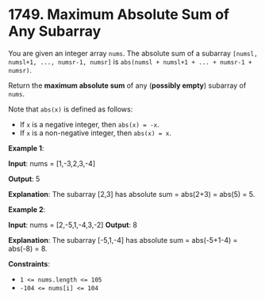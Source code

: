 
# 1749. Maximum Absolute Sum of Any Subarray

You are given an integer array `nums`. The absolute sum of a subarray `[numsl, numsl+1, ..., numsr-1, numsr]` is `abs(numsl + numsl+1 + ... + numsr-1 + numsr)`.

Return the **maximum absolute sum** of any (**possibly empty**) subarray of `nums`.

Note that `abs(x)` is defined as follows:

- If `x` is a negative integer, then `abs(x) = -x`.
- If `x` is a non-negative integer, then `abs(x) = x`.

**Example 1**:

**Input**: nums = [1,-3,2,3,-4]

**Output**: 5

**Explanation**: The subarray [2,3] has absolute sum = abs(2+3) = abs(5) = 5.

**Example 2**:

**Input**: nums = [2,-5,1,-4,3,-2]
**Output**: 8

**Explanation**: The subarray [-5,1,-4] has absolute sum = abs(-5+1-4) = abs(-8) = 8.

**Constraints**:

- `1 <= nums.length <= 105`
- `-104 <= nums[i] <= 104`
